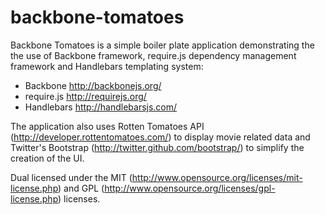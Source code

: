 backbone-tomatoes
=================

Backbone Tomatoes is a simple boiler plate application demonstrating the the use of Backbone framework, require.js dependency management framework and Handlebars templating system:

* Backbone http://backbonejs.org/
* require.js http://requirejs.org/
* Handlebars http://handlebarsjs.com/

The application also uses Rotten Tomatoes API (http://developer.rottentomatoes.com/) to display movie related data and Twitter's Bootstrap (http://twitter.github.com/bootstrap/) to simplify the creation of the UI.




Dual licensed under the MIT (http://www.opensource.org/licenses/mit-license.php) and GPL (http://www.opensource.org/licenses/gpl-license.php) licenses.
